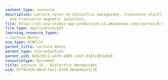 ```yaml
---
content_type: resource
description: Lecture notes on dielectric waveguides, transverse electric solutions,
  and transverse magnetic solutions.
file: https://ol-ocw-studio-app-production.s3.amazonaws.com/courses/6-013-electromagnetics-and-applications-fall-2005/b779e35088c0fac1b35806ebdba23c76_lec15.pdf
file_type: application/pdf
learning_resource_types:
- Lecture Notes
ocw_type: OCWFile
parent_title: Lecture Notes
parent_type: CourseSection
parent_uid: 0d523bc2-e479-e903-ceb7-d101c853ad24
resourcetype: Document
title: Lecture 15 - Dielectric Waveguides
uid: b779e350-88c0-fac1-b358-06ebdba23c76
---
```

